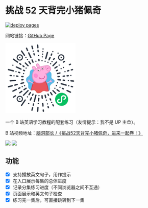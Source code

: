 # 挑战 52 天背完小猪佩奇

[![deploy pages](https://github.com/justorez/peppa/actions/workflows/deploy.yml/badge.svg)](https://github.com/justorez/peppa/actions/workflows/deploy.yml)

网站链接：[GitHub Page](https://justorez.github.io/peppa/)

<p align="left">
 <img src="./resource/qrcode.jpg" width="220"/>
</p>

一个 B 站英语学习教程的配套练习（友情提示：我不是 UP 主😊）。

B 站视频地址：[脑洞部长 /《挑战52天背完小猪佩奇，进来一起卷！》](https://space.bilibili.com/33291981/channel/collectiondetail?sid=525129&ctype=0)

<p align="left">
 <img src="./resource/1.png" width="450"/>
 <img src="./resource/2.png" width="450"/>
</p>

## 功能

- [x] 支持播放英文句子，用作提示
- [x] 在入口展示每集的总体进度
- [x] 记录分集练习进度（不同浏览器之间不互通）
- [x] 页面展示和英文句子检查
- [x] 练习完一集后，可直接跳转到下一集
